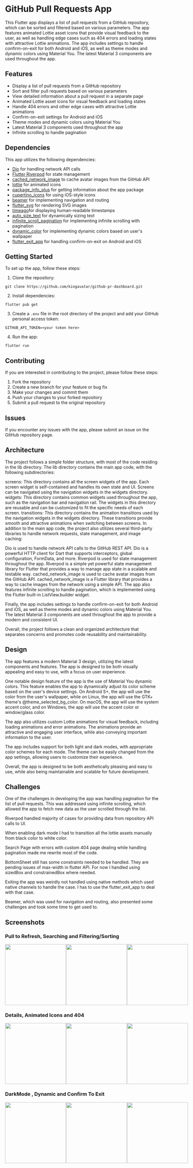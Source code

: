 # GitHub Pull Requests App

This Flutter app displays a list of pull requests from a GitHub repository, which can be sorted and filtered based on various parameters. The app features animated Lottie asset icons that provide visual feedback to the user, as well as handling edge cases such as 404 errors and loading states with attractive Lottie animations. The app includes settings to handle confirm-on-exit for both Android and iOS, as well as theme modes and dynamic colors using Material You. The latest Material 3 components are used throughout the app.

## Features

- Display a list of pull requests from a GitHub repository
- Sort and filter pull requests based on various parameters
- View detailed information about a pull request in a separate page
- Animated Lottie asset icons for visual feedback and loading states
- Handle 404 errors and other edge cases with attractive Lottie animations
- Confirm-on-exit settings for Android and iOS
- Theme modes and dynamic colors using Material You
- Latest Material 3 components used throughout the app
- Infinite scrolling to handle pagination

## Dependencies

This app utilizes the following dependencies:

- [Dio](https://pub.dev/packages/dio) for handling network API calls
- [Flutter Riverpod](https://pub.dev/packages/flutter_riverpod) for state management
- [cached_network_image](https://pub.dev/packages/cached_network_image) to cache avatar images from the GitHub API
- [lottie](https://pub.dev/packages/lottie) for animated icons
- [package_info_plus](https://pub.dev/packages/package_info_plus) for getting information about the app package
- [cupertino_icons](https://pub.dev/packages/cupertino_icons) for using iOS-style icons
- [beamer](https://pub.dev/packages/beamer) for implementing navigation and routing
- [flutter_svg](https://pub.dev/packages/flutter_svg)  for rendering SVG images
- [timeago](https://pub.dev/packages/timeago)for displaying human-readable timestamps
- [auto_size_text](https://pub.dev/packages/auto_size_text) for dynamically sizing text
- [infinite_scroll_pagination](https://pub.dev/packages/infinite_scroll_pagination) for implementing infinite scrolling with pagination
- [dynamic_color](https://pub.dev/packages/dynamic_color) for implementing dynamic colors based on user's wallpaper
- [flutter_exit_app](https://pub.dev/packages/flutter_exit_app) for handling confirm-on-exit on Android and iOS


## Getting Started

To set up the app, follow these steps:

1. Clone the repository:

```
git clone https://github.com/kingavatar/github-pr-dashboard.git
```

2. Install dependencies:

```
flutter pub get
```

3. Create a `.env` file in the root directory of the project and add your GitHub personal access token:

```
GITHUB_API_TOKEN=<your token here>
```

4. Run the app:

```
flutter run
```

## Contributing

If you are interested in contributing to the project, please follow these steps:

1. Fork the repository
2. Create a new branch for your feature or bug fix
3. Make your changes and commit them
4. Push your changes to your forked repository
5. Submit a pull request to the original repository

## Issues

If you encounter any issues with the app, please submit an issue on the GitHub repository page.

## Architecture

The project follows a simple folder structure, with most of the code residing in the lib directory. The lib directory contains the main app code, with the following subdirectories:

screens: This directory contains all the screen widgets of the app. Each screen widget is self-contained and handles its own state and UI. Screens can be navigated using the navigation widgets in the widgets directory.
widgets: This directory contains common widgets used throughout the app, such as the navigation bar and navigation rail. The widgets in this directory are reusable and can be customized to fit the specific needs of each screen.
transitions: This directory contains the animation transitions used by the navigation widgets in the widgets directory. These transitions provide smooth and attractive animations when switching between screens.
In addition to the main app code, the project also utilizes several third-party libraries to handle network requests, state management, and image caching:

Dio is used to handle network API calls to the GitHub REST API. Dio is a powerful HTTP client for Dart that supports interceptors, global configuration, FormData, and more.
Riverpod is used for state management throughout the app. Riverpod is a simple yet powerful state management library for Flutter that provides a way to manage app state in a scalable and testable way.
cached_network_image is used to cache avatar images from the GitHub API. cached_network_image is a Flutter library that provides a way to cache images from the network using a simple API.
The app also features infinite scrolling to handle pagination, which is implemented using the Flutter built-in ListView.builder widget.

Finally, the app includes settings to handle confirm-on-exit for both Android and iOS, as well as theme modes and dynamic colors using Material You. The latest Material 3 components are used throughout the app to provide a modern and consistent UI.

Overall, the project follows a clean and organized architecture that separates concerns and promotes code reusability and maintainability.

## Design

The app features a modern Material 3 design, utilizing the latest components and features. The app is designed to be both visually appealing and easy to use, with a focus on user experience.

One notable design feature of the app is the use of Material You dynamic colors. This feature enables the app to dynamically adjust its color scheme based on the user's device settings. On Android S+, the app will use the color from the user's wallpaper, while on Linux, the app will use the GTK+ theme's @theme_selected_bg_color. On macOS, the app will use the system accent color, and on Windows, the app will use the accent color or window/glass color.

The app also utilizes custom Lottie animations for visual feedback, including loading animations and error animations. The animations provide an attractive and engaging user interface, while also conveying important information to the user.

The app includes support for both light and dark modes, with appropriate color schemes for each mode. The theme can be easily changed from the app settings, allowing users to customize their experience.

Overall, the app is designed to be both aesthetically pleasing and easy to use, while also being maintainable and scalable for future development.

## Challenges

One of the challenges in developing the app was handling pagination for the list of pull requests. This was addressed using infinite scrolling, which allowed the app to fetch new data as the user scrolled through the list.

Riverpod handled majority of cases for providing data from repository API calls to UI.

When enabling dark mode I had to transition all the lottie assets manually from black color to white color.

Search Page with errors with custom 404 page dealing while handling pagination made me rewrite most of the code.

BottomSheet still has some constraints needed to be handled. They are pending issues of max-width in flutter API. For now I handled using sizedBox and constrainedBox where needed.

Exiting the app was weirdly not handled using native methods which used native channels to handle the case. I has to use the flutter_exit_app to deal with that case.

Beamer, which was used for navigation and routing, also presented some challenges and took some time to get used to.

## Screenshots


### Pull to Refresh, Searching and Filtering/Sorting


<div style="display: flex; justify-content: space-around;">
<img src="https://raw.githubusercontent.com/kingavatar/github-pr-dashboard/assets/pulltorefresh.gif" width="200" />

<img src="https://raw.githubusercontent.com/kingavatar/github-pr-dashboard/assets/wezterm.gif" width="200" />

<img src="https://raw.githubusercontent.com/kingavatar/github-pr-dashboard/assets/filter.gif" width="200" />
</div>


### Details, Animated Icons and 404


<div style="display: flex; justify-content: space-around;">

<img src="https://raw.githubusercontent.com/kingavatar/github-pr-dashboard/assets/details.gif" width="200" />
<img src="https://raw.githubusercontent.com/kingavatar/github-pr-dashboard/assets/animatedIcons.gif" width="200" />
<img src="https://raw.githubusercontent.com/kingavatar/github-pr-dashboard/assets/404.gif" width="200" />

</div>


### DarkMode , Dynamic and Confirm To Exit


<div style="display: flex; justify-content: space-around;">

<img src="https://raw.githubusercontent.com/kingavatar/github-pr-dashboard/assets/darkmode.gif" width="200" />
<img src="https://raw.githubusercontent.com/kingavatar/github-pr-dashboard/assets/dynamic.gif" width="200" />
<img src="https://raw.githubusercontent.com/kingavatar/github-pr-dashboard/assets/confirmToExit.gif" width="200" />

</div>